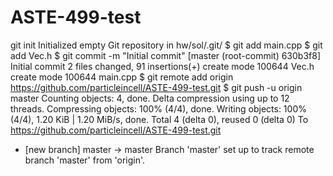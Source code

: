 # ASTE-499-test
git init
Initialized empty Git repository in
hw/sol/.git/
$ git add main.cpp
$ git add Vec.h
$ git commit -m "Initial commit"
[master (root-commit) 630b3f8] Initial
commit
2 files changed, 91 insertions(+)
create mode 100644 Vec.h
create mode 100644 main.cpp
$ git remote add origin https://github.com/particleincell/ASTE-499-test.git
$ git push -u origin master
Counting objects: 4, done.
Delta compression using up to 12 threads.
Compressing objects: 100% (4/4), done.
Writing objects: 100% (4/4), 1.20 KiB | 1.20 MiB/s, done.
Total 4 (delta 0), reused 0 (delta 0)
To https://github.com/particleincell/ASTE-499-test.git
* [new branch] master -> master
Branch 'master' set up to track remote branch 'master' from 'origin'.
